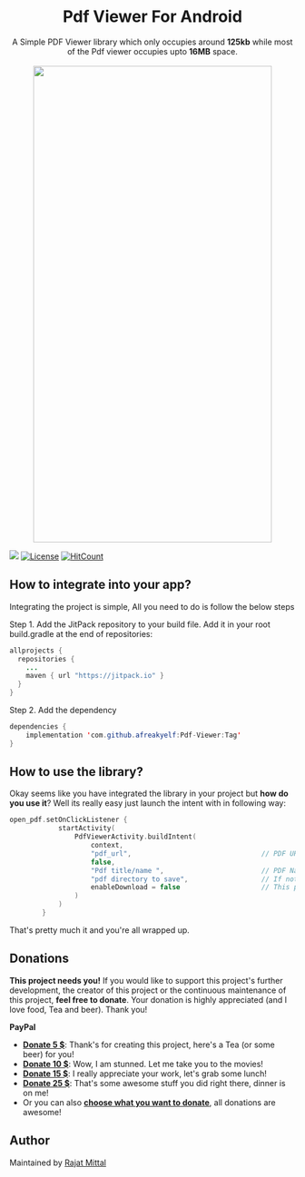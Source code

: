 <h1 align="center">Pdf Viewer For Android</h1>

<p align="center">
A Simple PDF Viewer library which only occupies around <b>125kb</b> while most of the Pdf viewer occupies upto <b>16MB</b> space.
<br>
<br>
<img src="https://raw.githubusercontent.com/afreakyelf/Pdf-Viewer/master/Screenshot_2020-07-11-23-59-31-606_com.rajat.pdfviewer.jpg" width="420" height="840" />
</p>

[![](https://jitpack.io/v/afreakyelf/Pdf-Viewer.svg)](https://jitpack.io/#afreakyelf/Pdf-Viewer) [![License](https://img.shields.io/badge/License-MIT-yellow.svg)](https://opensource.org/licenses/Apache-2.0) [![HitCount](http://hits.dwyl.com/afreakyelf/https://githubcom/afreakyelf/Pdf-Viewer.svg)](http://hits.dwyl.com/afreakyelf/https://githubcom/afreakyelf/Pdf-Viewer)


## How to integrate into your app?
Integrating the project is simple, All you need to do is follow the below steps

Step 1. Add the JitPack repository to your build file. Add it in your root build.gradle at the end of repositories:

```java
allprojects {
  repositories {
    ...
    maven { url "https://jitpack.io" }
  }
}
```
Step 2. Add the dependency
```java
dependencies {
    implementation 'com.github.afreakyelf:Pdf-Viewer:Tag'
}
```

## How to use the library?
Okay seems like you have integrated the library in your project but **how do you use it**? Well its really easy just launch the intent with in following way:

```kotlin
open_pdf.setOnClickListener {
            startActivity(
                PdfViewerActivity.buildIntent(
                    context,                                                                      
                    "pdf_url",                                // PDF URL in String format
                    false,
                    "Pdf title/name ",                        // PDF Name/Title in String format
                    "pdf directory to save",                  // If nothing specific, Put "" it will save to Downloads
                    enableDownload = false                    // This param is true by defualt.
                )
            )
        }
```

That's pretty much it and you're all wrapped up.


## Donations

**This project needs you!** If you would like to support this project's further development, the creator of this project or the continuous maintenance of this project, **feel free to donate**. Your donation is highly appreciated (and I love food, Tea and beer). Thank you!

**PayPal**

- [**Donate 5 $**](https://www.paypal.me/afreakyelf): Thank's for creating this project, here's a Tea (or some beer) for you!
- [**Donate 10 $**](https://www.paypal.me/afreakyelf): Wow, I am stunned. Let me take you to the movies!
- [**Donate 15 $**](https://www.paypal.me/afreakyelf): I really appreciate your work, let's grab some lunch!
- [**Donate 25 $**](https://www.paypal.me/afreakyelf): That's some awesome stuff you did right there, dinner is on me!
- Or you can also [**choose what you want to donate**](https://www.paypal.me/afreakyelf), all donations are awesome!

## Author
Maintained by [Rajat Mittal](https://www.github.com/afreakyelf)
